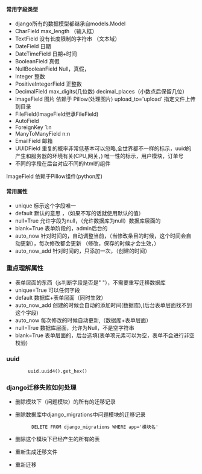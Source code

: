 #### 常用字段类型

* django所有的数据模型都继承自models.Model
* CharField  max_length   （输入框）
* TextField 没有长度限制的字符串  （文本域）
* DateField 日期
* DateTimeField 日期+时间
* BooleanField 真假
* NullBooleanField Null，真假，
* Integer 整数
* PositiveIntegerField 正整数
* DecimalField  max_digits(几位数) decimal_places（小数点后保留几位）
* ImageField  图片 依赖于 Pillow(处理图片) upload_to='upload'  指定文件上传到目录
* FileField(ImageField继承FileField)
* AutoField
* ForeignKey 1:n
* ManyToManyField n:n
* EmailField 邮箱
* UUIDField 重复的概率非常低基本可以忽略,全世界都不一样的标示，uuid的产生和服务器的环境有关(CPU,网关，) 唯一性的标示，用户模块，订单号
* 不同的字段在后台对应不同的html的组件

ImageField 依赖于Pillow组件(python库)


#### 常用属性
* unique 标示这个字段唯一
* default  默认的意思 ，（如果不写的话就使用默认的值） 
* null=True 允许字段为null，（允许数据库为null）数据库层面的
* blank=True 表单阶段的，admin后台的
* auto_now 针对时间的，自动调整当前，（当修改条目的时候，这个时间会自动更新），每次修改都会更新  （修改，保存的时候才会生效，）
* auto_now_add 针对时间的，只添加一次，（创建的时间）


 

### 重点理解属性 ###
* 表单层面的东西（js判断字段是否是"    "），不需要重写迁移数据库
* unique=True  可以任何字段
* default 数据库+表单层面（同时生效）
* auto_now_add 创建的时候会自动的添加时间(数据库),(后台表单层面找不到这个字段)
* auto_now 每次修改的时候自动更新,（数据库+表单层面）
* null=True 数据库层面，允许为Null，不是空字符串
* blank=True 表单层面的，后台选填(表单项元素可以为空，表单不会进行非空校验)

### uuid ###

			uuid.uuid4().get_hex()
### django迁移失败如何处理 ###
* 删除模块下（问题模块）的所有的迁移记录
* 删除数据库中django_migrations中问题模块的迁移记录

			DELETE FROM django_migrations WHERE app='模块名'
* 删除这个模块下已经产生的所有的表
* 重新生成迁移文件
* 重新迁移
